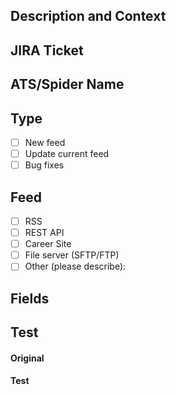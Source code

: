 <!-- In the title above, write the ticket number and summary like this: [ABC-123] Fix dropdown unit tests -->

## Description and Context

<!-- What should others know about this code? -->
<!-- What's the use case? How did you end up at this solution? -->

## JIRA Ticket

<!-- Please link to the issue here: -->

## ATS/Spider Name
<!-- Please include the ATS/Spider name here: -->

## Type

<!-- What types of changes does your code introduce? Put an `x` in all the boxes that apply: -->

- [ ] New feed
- [ ] Update current feed
- [ ] Bug fixes

## Feed

<!-- What types of changes does your code introduce? Put an `x` in all the boxes that apply: -->

- [ ] RSS
- [ ] REST API
- [ ] Career Site
- [ ] File server (SFTP/FTP)
- [ ] Other (please describe):

## Fields
<!-- Please list all fields you have been extracted -->

## Test

<!-- How to see your changes, what to look out for. -->
#### Original
<!-- Please include an item from original feed. -->

#### Test
<!-- Please include an extracted item in order to compare with original feed. -->